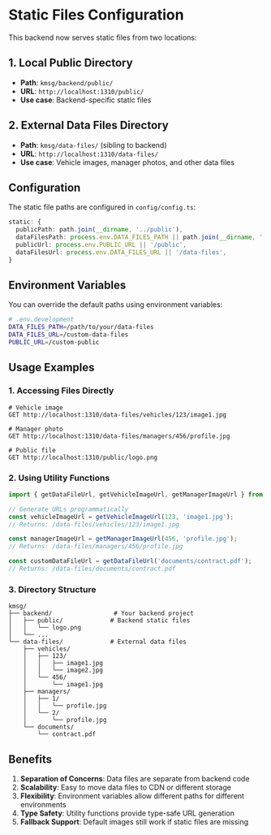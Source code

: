 # Static Files Configuration

This backend now serves static files from two locations:

## 1. Local Public Directory
- **Path**: `kmsg/backend/public/`
- **URL**: `http://localhost:1310/public/`
- **Use case**: Backend-specific static files

## 2. External Data Files Directory
- **Path**: `kmsg/data-files/` (sibling to backend)
- **URL**: `http://localhost:1310/data-files/`
- **Use case**: Vehicle images, manager photos, and other data files

## Configuration

The static file paths are configured in `config/config.ts`:

```typescript
static: {
  publicPath: path.join(__dirname, '../public'),
  dataFilesPath: process.env.DATA_FILES_PATH || path.join(__dirname, '../../data-files'),
  publicUrl: process.env.PUBLIC_URL || '/public',
  dataFilesUrl: process.env.DATA_FILES_URL || '/data-files',
}
```

## Environment Variables

You can override the default paths using environment variables:

```bash
# .env.development
DATA_FILES_PATH=/path/to/your/data-files
DATA_FILES_URL=/custom-data-files
PUBLIC_URL=/custom-public
```

## Usage Examples

### 1. Accessing Files Directly
```
# Vehicle image
GET http://localhost:1310/data-files/vehicles/123/image1.jpg

# Manager photo
GET http://localhost:1310/data-files/managers/456/profile.jpg

# Public file
GET http://localhost:1310/public/logo.png
```

### 2. Using Utility Functions

```typescript
import { getDataFileUrl, getVehicleImageUrl, getManagerImageUrl } from '../utils/static-files';

// Generate URLs programmatically
const vehicleImageUrl = getVehicleImageUrl(123, 'image1.jpg');
// Returns: /data-files/vehicles/123/image1.jpg

const managerImageUrl = getManagerImageUrl(456, 'profile.jpg');
// Returns: /data-files/managers/456/profile.jpg

const customDataFileUrl = getDataFileUrl('documents/contract.pdf');
// Returns: /data-files/documents/contract.pdf
```

### 3. Directory Structure

```
kmsg/
├── backend/                 # Your backend project
│   ├── public/             # Backend static files
│   │   └── logo.png
│   └── ...
└── data-files/             # External data files
    ├── vehicles/
    │   ├── 123/
    │   │   ├── image1.jpg
    │   │   └── image2.jpg
    │   └── 456/
    │       └── image1.jpg
    ├── managers/
    │   ├── 1/
    │   │   └── profile.jpg
    │   └── 2/
    │       └── profile.jpg
    └── documents/
        └── contract.pdf
```

## Benefits

1. **Separation of Concerns**: Data files are separate from backend code
2. **Scalability**: Easy to move data files to CDN or different storage
3. **Flexibility**: Environment variables allow different paths for different environments
4. **Type Safety**: Utility functions provide type-safe URL generation
5. **Fallback Support**: Default images still work if static files are missing
